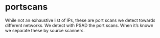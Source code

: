 # portscans
While not an exhaustive list of IPs, these are port scans we detect towards different networks.  We detect with PSAD the port scans.  When it’s known we separate these by source scanners.
